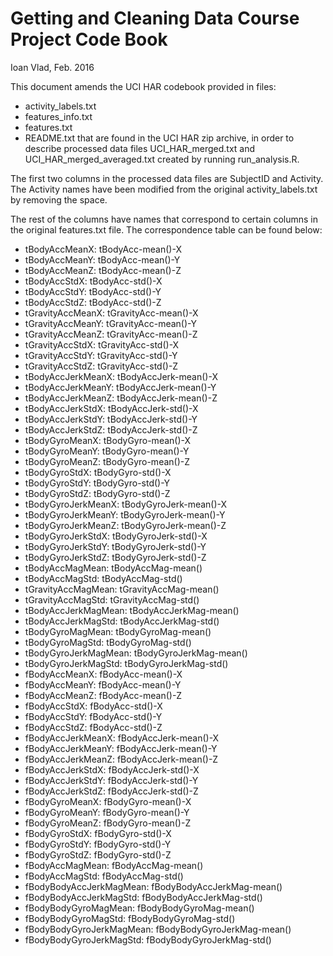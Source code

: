 Getting and Cleaning Data Course Project Code Book
==================================================

Ioan Vlad, Feb. 2016

This document amends the UCI HAR codebook provided in files:
- activity_labels.txt
- features_info.txt
- features.txt
- README.txt
that are found in the UCI HAR zip archive, in order to describe processed data files UCI_HAR_merged.txt and UCI_HAR_merged_averaged.txt created by running run_analysis.R. 

The first two columns in the processed data files are SubjectID and Activity. The Activity names have been modified from the original activity_labels.txt by removing the space.

The rest of the columns have names that correspond to certain columns in the original features.txt file. The correspondence table can be found below:

- tBodyAccMeanX: tBodyAcc-mean()-X
- tBodyAccMeanY: tBodyAcc-mean()-Y
- tBodyAccMeanZ: tBodyAcc-mean()-Z
- tBodyAccStdX: tBodyAcc-std()-X
- tBodyAccStdY: tBodyAcc-std()-Y
- tBodyAccStdZ: tBodyAcc-std()-Z
- tGravityAccMeanX: tGravityAcc-mean()-X
- tGravityAccMeanY: tGravityAcc-mean()-Y
- tGravityAccMeanZ: tGravityAcc-mean()-Z
- tGravityAccStdX: tGravityAcc-std()-X
- tGravityAccStdY: tGravityAcc-std()-Y
- tGravityAccStdZ: tGravityAcc-std()-Z
- tBodyAccJerkMeanX: tBodyAccJerk-mean()-X
- tBodyAccJerkMeanY: tBodyAccJerk-mean()-Y
- tBodyAccJerkMeanZ: tBodyAccJerk-mean()-Z
- tBodyAccJerkStdX: tBodyAccJerk-std()-X
- tBodyAccJerkStdY: tBodyAccJerk-std()-Y
- tBodyAccJerkStdZ: tBodyAccJerk-std()-Z
- tBodyGyroMeanX: tBodyGyro-mean()-X
- tBodyGyroMeanY: tBodyGyro-mean()-Y
- tBodyGyroMeanZ: tBodyGyro-mean()-Z
- tBodyGyroStdX: tBodyGyro-std()-X
- tBodyGyroStdY: tBodyGyro-std()-Y
- tBodyGyroStdZ: tBodyGyro-std()-Z
- tBodyGyroJerkMeanX: tBodyGyroJerk-mean()-X
- tBodyGyroJerkMeanY: tBodyGyroJerk-mean()-Y
- tBodyGyroJerkMeanZ: tBodyGyroJerk-mean()-Z
- tBodyGyroJerkStdX: tBodyGyroJerk-std()-X
- tBodyGyroJerkStdY: tBodyGyroJerk-std()-Y
- tBodyGyroJerkStdZ: tBodyGyroJerk-std()-Z
- tBodyAccMagMean: tBodyAccMag-mean()
- tBodyAccMagStd: tBodyAccMag-std()
- tGravityAccMagMean: tGravityAccMag-mean()
- tGravityAccMagStd: tGravityAccMag-std()
- tBodyAccJerkMagMean: tBodyAccJerkMag-mean()
- tBodyAccJerkMagStd: tBodyAccJerkMag-std()
- tBodyGyroMagMean: tBodyGyroMag-mean()
- tBodyGyroMagStd: tBodyGyroMag-std()
- tBodyGyroJerkMagMean: tBodyGyroJerkMag-mean()
- tBodyGyroJerkMagStd: tBodyGyroJerkMag-std()
- fBodyAccMeanX: fBodyAcc-mean()-X
- fBodyAccMeanY: fBodyAcc-mean()-Y
- fBodyAccMeanZ: fBodyAcc-mean()-Z
- fBodyAccStdX: fBodyAcc-std()-X
- fBodyAccStdY: fBodyAcc-std()-Y
- fBodyAccStdZ: fBodyAcc-std()-Z
- fBodyAccJerkMeanX: fBodyAccJerk-mean()-X
- fBodyAccJerkMeanY: fBodyAccJerk-mean()-Y
- fBodyAccJerkMeanZ: fBodyAccJerk-mean()-Z
- fBodyAccJerkStdX: fBodyAccJerk-std()-X
- fBodyAccJerkStdY: fBodyAccJerk-std()-Y
- fBodyAccJerkStdZ: fBodyAccJerk-std()-Z
- fBodyGyroMeanX: fBodyGyro-mean()-X
- fBodyGyroMeanY: fBodyGyro-mean()-Y
- fBodyGyroMeanZ: fBodyGyro-mean()-Z
- fBodyGyroStdX: fBodyGyro-std()-X
- fBodyGyroStdY: fBodyGyro-std()-Y
- fBodyGyroStdZ: fBodyGyro-std()-Z
- fBodyAccMagMean: fBodyAccMag-mean()
- fBodyAccMagStd: fBodyAccMag-std()
- fBodyBodyAccJerkMagMean: fBodyBodyAccJerkMag-mean()
- fBodyBodyAccJerkMagStd: fBodyBodyAccJerkMag-std()
- fBodyBodyGyroMagMean: fBodyBodyGyroMag-mean()
- fBodyBodyGyroMagStd: fBodyBodyGyroMag-std()
- fBodyBodyGyroJerkMagMean: fBodyBodyGyroJerkMag-mean()
- fBodyBodyGyroJerkMagStd: fBodyBodyGyroJerkMag-std()
